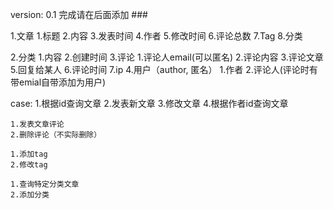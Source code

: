 version: 0.1
完成请在后面添加 ###

1.文章
    1.标题
    2.内容
    3.发表时间
    4.作者
    5.修改时间
    6.评论总数
    7.Tag
    8.分类

2.分类
    1.内容
    2.创建时间
3.评论
    1.评论人email(可以匿名)
    2.评论内容
    3.评论文章
    5.回复给某人
    6.评论时间
    7.ip
4.用户（author, 匿名）
    1.作者
    2.评论人(评论时有带emial自带添加为用户)

case:
    1.根据id查询文章
    2.发表新文章
    3.修改文章
    4.根据作者id查询文章

    1.发表文章评论
    2.删除评论（不实际删除）
    
    1.添加tag
    2.修改tag

    1.查询特定分类文章
    2.添加分类

